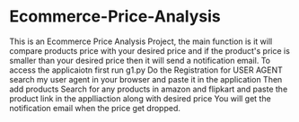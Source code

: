 # Ecommerce-Price-Analysis
This is an Ecommerce Price Analysis Project, the main function is it will compare products price with your desired price
and if the product's price is smaller than your desired price then it will send a notification email.
To access the applicaiotn first run g1.py
Do the Registration
for USER AGENT search my user agent in your browser and paste it in the application
Then add products
Search for any products in amazon and flipkart and paste the product link in the applliaction along with desired price
You will get the notification email when the price get dropped.
